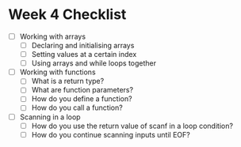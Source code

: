 # Week 4 Checklist

- [ ] Working with arrays
    - [ ] Declaring and initialising arrays
    - [ ] Setting values at a certain index
    - [ ] Using arrays and while loops together
- [ ] Working with functions
    - [ ] What is a return type?
    - [ ] What are function parameters?
    - [ ] How do you define a function?
    - [ ] How do you call a function?
- [ ] Scanning in a loop
    - [ ] How do you use the return value of scanf in a loop condition?
    - [ ] How do you continue scanning inputs until EOF?
